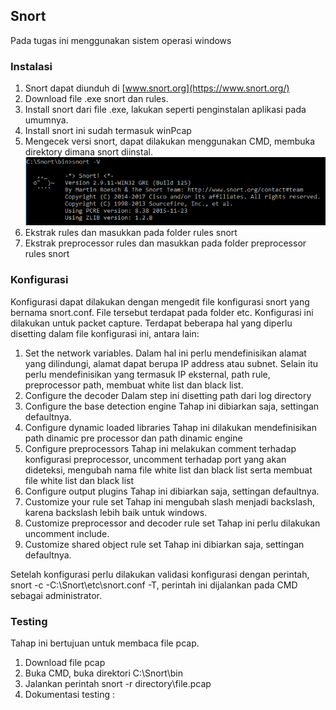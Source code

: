 ## Snort
Pada tugas ini menggunakan sistem operasi windows
### Instalasi
 1. Snort dapat diunduh di [www.snort.org](https://www.snort.org/)
 2. Download file .exe snort dan rules.
 3. Install snort dari file .exe, lakukan seperti penginstalan aplikasi pada umumnya.
 4. Install snort ini sudah termasuk winPcap
 5. Mengecek versi snort, dapat dilakukan menggunakan CMD, membuka direktory dimana snort diinstal.
 ![alt text](https://github.com/KharismaMonika/Tugas-Final-PKSJ/blob/master/Screenshoot%20Snort/install%20done.PNG "Install Snort Berhasil")
 6. Ekstrak rules dan masukkan pada folder rules snort
 7. Ekstrak preprocessor rules dan masukkan pada folder preprocessor rules snort
 
 
### Konfigurasi
Konfigurasi dapat dilakukan dengan mengedit file konfigurasi snort yang bernama snort.conf. File tersebut terdapat pada folder etc.
Konfigurasi ini dilakukan untuk packet capture.
Terdapat beberapa hal yang diperlu disetting dalam file konfigurasi ini, antara lain:
 1. Set the network variables.
 	Dalam hal ini perlu mendefinisikan alamat yang dilindungi, alamat dapat berupa IP address atau subnet. Selain itu perlu mendefinisikan yang termasuk IP eksternal, path rule, preprocessor path, membuat white list dan black list.
 2. Configure the decoder
 	Dalam step ini disetting path dari log directory
 3. Configure the base detection engine
 	Tahap ini dibiarkan saja, settingan defaultnya.
 4. Configure dynamic loaded libraries
 	Tahap ini dilakukan mendefinisikan path dinamic pre processor dan path dinamic engine
 5. Configure preprocessors
 	Tahap ini melakukan comment terhadap konfigurasi preprocessor, uncomment terhadap  port yang akan dideteksi, mengubah nama file white list dan black list serta membuat file white list dan black list
 6. Configure output plugins
 	Tahap ini dibiarkan saja, settingan defaultnya.
 7. Customize your rule set
 	Tahap ini mengubah slash menjadi backslash, karena backslash lebih baik untuk windows.
 8. Customize preprocessor and decoder rule set
 	Tahap ini perlu dilakukan uncomment include.
 9. Customize shared object rule set
 	Tahap ini dibiarkan saja, settingan defaultnya.

Setelah konfigurasi perlu dilakukan validasi konfigurasi dengan perintah, snort -c -C:\Snort\etc\snort.conf -T, perintah ini dijalankan pada CMD sebagai administrator.
### Testing
Tahap ini bertujuan untuk membaca file pcap.
 1. Download file pcap
 2. Buka CMD, buka direktori C:\Snort\bin
 3. Jalankan perintah snort -r directory\file.pcap
 4. Dokumentasi testing :

 